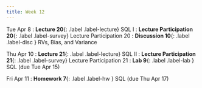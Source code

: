 ```yaml
---
title: Week 12
---
```



Tue Apr 8
: **Lecture 20**{: .label .label-lecture} SQL I
: **Lecture Participation 20**{: .label .label-survey} Lecture Participation 20
: **Discussion 10**{: .label .label-disc } RVs, Bias, and Variance

Thu Apr 10
: **Lecture 21**{: .label .label-lecture} SQL II
: **Lecture Participation 21**{: .label .label-survey} Lecture Participation 21
: **Lab 9**{: .label .label-lab } SQL (due Tue Apr 15)
<!-- : **Exam Prep 9**{: .label .label-examprep } SQL -->

Fri Apr 11
: **Homework 7**{: .label .label-hw } SQL (due Thu Apr 17)